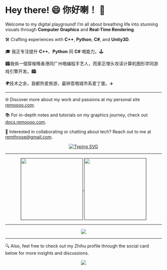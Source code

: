 # Hey there! 😄 你好喇！ 👋

Welcome to my digital playground! I’m all about breathing life into stunning visuals through **Computer Graphics** and **Real-Time Rendering**.

🛠 Crafting experiences with **C++**, **Python**, **C#**, and **Unity3D**.

🎓 我正专注提升 **C++**、**Python** 同 **C#** 嘅能力。🕹️

🏙️我係一個穿梭喺香港同广州嘅编程手艺人，而家正埋头攻读计算机图形学同游戏引擎开发。🏙️

🌍技术之余，我都热爱旅游，最钟意嘅城市系爱丁堡。✈️

----

🌐 Discover more about my work and passions at my personal site [remoooo.com](https://remoooo.com). 

📚 For in-depth notes and tutorials on my graphics journey, check out [docs.remoooo.com](https://docs.remoooo.com). 

📧 Interested in collaborating or chatting about tech? Reach out to me at [remthrose@gmail.com](mailto:remthrose@gmail.com). 

<p align="center">
  <a href="https://git.io/typing-svg"><img src="https://readme-typing-svg.demolab.com?font=Fira+Code&size=21&duration=500&pause=200&center=true&vCenter=true&random=false&width=550&separator=%3D&lines=print(%22Hello%2C+World!%22)%3Decho+%22Hello%2C+World!%22%3Dfun+main()+%7B+println(%22Hello%2C+World!%22)+%7D%3DSystem.Console.WriteLine(%22Hello%2C+World!%22);%3D%3C%3Fphp+echo+%22Hello%2C+World!%22;+%3F%3E" alt="Typing SVG" /></a>
</p>

----

<p align="center">
  <a href="">
    <img height=200 align="center" src="https://github-readme-stats.vercel.app/api?username=Remyuu&show_icons=true&theme=radical" />
  </a>
  <a href="">
    <img height=200 align="center" src="https://github-readme-stats.vercel.app/api/top-langs?username=Remyuu&layout=compact&langs_count=8&card_width=320&theme=radical" />
  </a>
</p>

----

<p align="center">
  <img alig src="https://github-profile-trophy.vercel.app/?username=Remyuu&column=5&theme=onedark" />
</p>

----

🔍 Also, feel free to check out my Zhihu profile through the social card below for more insights and discussions.

<p align="center">
  <a href="https://www.zhihu.com/people/ycjc-90">
    <img src="https://stats.justsong.cn/api/zhihu?username=ycjc-90&theme=dark"  />
  </a>
</p>

<!--
**Remyuu/Remyuu** is a ✨ _special_ ✨ repository because its `README.md` (this file) appears on your GitHub profile.

<img src="https://stats.justsong.cn/api/zhihu?username=ycjc-90&theme=dark"  />

Here are some ideas to get you started:

- 🔭 I’m currently working on ...
- 🌱 I’m currently learning ...
- 👯 I’m looking to collaborate on ...
- 🤔 I’m looking for help with ...
- 💬 Ask me about ...
- 📫 How to reach me: ...
- 😄 Pronouns: ...
- ⚡ Fun fact: ...
-->
